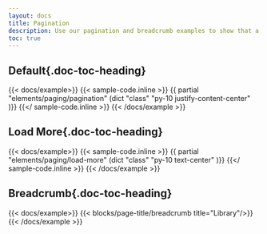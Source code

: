 ```yaml
---
layout: docs
title: Pagination
description: Use our pagination and breadcrumb examples to show that a series of related content exists across multiple pages and navigational hierarchy.
toc: true
---
```

## Default{.doc-toc-heading}
{{< docs/example>}}
{{< sample-code.inline >}}
	{{ partial  "elements/paging/pagination" (dict "class" "py-10 justify-content-center" )}}
{{</ sample-code.inline >}}
{{< /docs/example >}}

## Load More{.doc-toc-heading}

{{< docs/example>}}
{{< sample-code.inline >}}
{{ partial  "elements/paging/load-more" (dict "class" "py-10 text-center" )}}
{{</ sample-code.inline >}}
{{< /docs/example >}}

## Breadcrumb{.doc-toc-heading}

{{< docs/example>}}
{{< blocks/page-title/breadcrumb  title="Library"/>}}
{{< /docs/example >}}